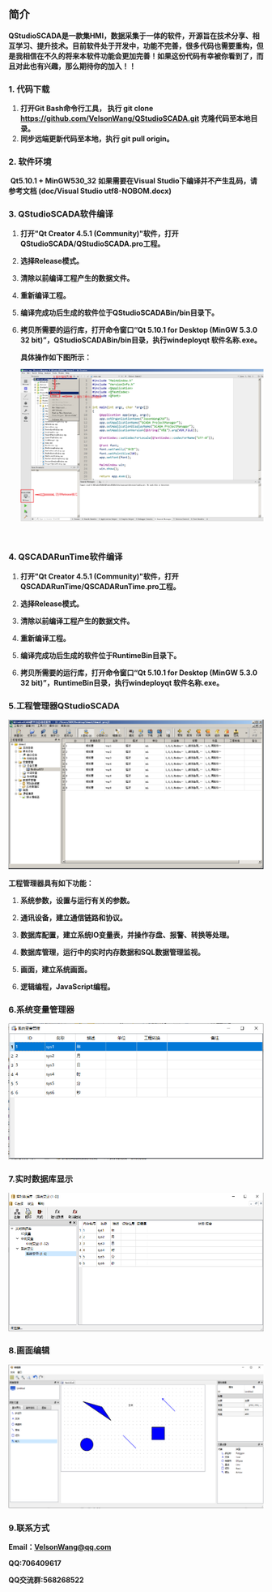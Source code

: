 ## 简介

​	**QStudioSCADA是一款集HMI，数据采集于一体的软件，开源旨在技术分享、相互学习、提升技术。目前软件处于开发中，功能不完善，很多代码也需要重构，但是我相信在不久的将来本软件功能会更加完善！如果这份代码有幸被你看到了，而且对此也有兴趣，那么期待你的加入！！**


### 1. 代码下载
  1. **打开Git Bash命令行工具， 执行 git clone https://github.com/VelsonWang/QStudioSCADA.git 克隆代码至本地目录。**
  2.  **同步远端更新代码至本地，执行 git pull origin。**

### 2. 软件环境

​	**Qt5.10.1 + MinGW530_32**
    **如果需要在Visual Studio下编译并不产生乱码，请参考文档 (doc/Visual Studio utf8-NOBOM.docx)**


### 3. QStudioSCADA软件编译	

 1. **打开"Qt Creator 4.5.1 (Community)"软件，打开QStudioSCADA/QStudioSCADA.pro工程。**

 2. **选择Release模式。**

 3. **清除以前编译工程产生的数据文件。**

 4. **重新编译工程。**

 5. **编译完成功后生成的软件位于QStudioSCADABin/bin目录下。**

 6. **拷贝所需要的运行库，打开命令窗口“Qt 5.10.1 for Desktop (MinGW 5.3.0 32 bit)”，QStudioSCADABin/bin目录，执行windeployqt 软件名称.exe。**

    **具体操作如下图所示：**

    ![buildQStudioSCADA](md/buildQStudioSCADA.png)

​	

### 4. QSCADARunTime软件编译

1. **打开"Qt Creator 4.5.1 (Community)"软件，打开QSCADARunTime/QSCADARunTime.pro工程。**

2. **选择Release模式。**

3. **清除以前编译工程产生的数据文件。**

4. **重新编译工程。**

5. **编译完成功后生成的软件位于RuntimeBin目录下。**

6. **拷贝所需要的运行库，打开命令窗口“Qt 5.10.1 for Desktop (MinGW 5.3.0 32 bit)”，RuntimeBin目录，执行windeployqt 软件名称.exe。**

   

### 5.工程管理器QStudioSCADA

![ProjectManager](md/_projectman_1546500878_8823.png)

**工程管理器具有如下功能：**

1. **系统参数，设置与运行有关的参数。**

2. **通讯设备，建立通信链路和协议。**

3. **数据库配置，建立系统IO变量表，并操作存盘、报警、转换等处理。**

4. **数据库管理，运行中的实时内存数据和SQL数据管理监视。**

5. **画面，建立系统画面。**

6. **逻辑编程，JavaScript编程。**

    

### 6.系统变量管理器

![SystemVariableManager](md/SystemVariableManager.png)



### 7.实时数据库显示

![RTDBView](md/RTDBView.png)



### 8.画面编辑

![GraphPageEdit](md/GraphPageEdit.png)



### 9.联系方式

**Email：VelsonWang@qq.com**

**QQ:706409617**

**QQ交流群:568268522**


